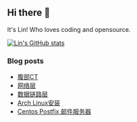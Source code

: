 ## Hi there 👋
It's Lin! Who loves coding and opensource.

[![Lin's GitHub stats](https://github-readme-stats.vercel.app/api?username=linhandev&theme=dark)](https://github.com/anuraghazra/github-readme-stats)


### Blog posts
<!-- BLOG-POST-LIST:START -->
- [腹部CT](https://linhandev.github.io/posts/Liver-CT/)
- [网络层](https://linhandev.github.io/posts/Network-Layer/)
- [数据链路层](https://linhandev.github.io/posts/data-link/)
- [Arch Linux安装](https://linhandev.github.io/posts/Arch-install/)
- [Centos Postfix 邮件服务器](https://linhandev.github.io/posts/Personal-Mail/)
<!-- BLOG-POST-LIST:END -->



